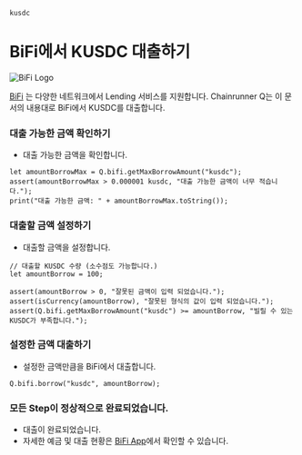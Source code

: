 ```meta-Currency
kusdc
```

# BiFi에서 KUSDC 대출하기

![BiFi Logo](https://s3.ap-northeast-2.amazonaws.com/thebifrost.io/home/bifi/bifi_logo.svg)

[BiFi](https://bifi.finance/) 는 다양한 네트워크에서 Lending 서비스를 지원합니다.
Chainrunner Q는 이 문서의 내용대로 BiFi에서 KUSDC를 대출합니다.

### 대출 가능한 금액 확인하기

- 대출 가능한 금액을 확인합니다.

```output-Dynamic
let amountBorrowMax = Q.bifi.getMaxBorrowAmount("kusdc");
assert(amountBorrowMax > 0.000001 kusdc, "대출 가능한 금액이 너무 적습니다.");
print("대출 가능한 금액: " + amountBorrowMax.toString());
```

### 대출할 금액 설정하기

- 대출할 금액을 설정합니다.

```input KUSDC
// 대출할 KUSDC 수량 (소수점도 가능합니다.)
let amountBorrow = 100;
```

```input-Verify
assert(amountBorrow > 0, "잘못된 금액이 입력 되었습니다.");
assert(isCurrency(amountBorrow), "잘못된 형식의 값이 입력 되었습니다.");
assert(Q.bifi.getMaxBorrowAmount("kusdc") >= amountBorrow, "빌릴 수 있는 KUSDC가 부족합니다.");
```

### 설정한 금액 대출하기

- 설정한 금액만큼을 BiFi에서 대출합니다.

```taster
Q.bifi.borrow("kusdc", amountBorrow);
```

### 모든 Step이 정상적으로 완료되었습니다.

- 대출이 완료되었습니다.
- 자세한 예금 및 대출 현황은 [BiFi App](https://app.bifi.finance/)에서 확인할 수 있습니다.

